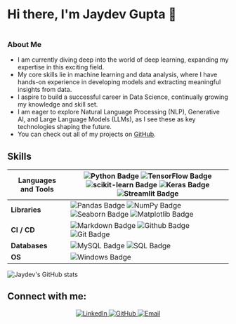 # Hi there, I'm Jaydev Gupta 👋

<div style="display: flex; align-items: center;">
  <div>
   <h3>About Me</h3>
<ul>
  <li> I am currently diving deep into the world of deep learning, expanding my expertise in this exciting field. </li>
  <li> My core skills lie in machine learning and data analysis, where I have hands-on experience in developing models and extracting meaningful insights from data. </li>
  <li> I aspire to build a successful career in Data Science, continually growing my knowledge and skill set. </li>
  <li> I am eager to explore Natural Language Processing (NLP), Generative AI, and Large Language Models (LLMs), as I see these as key technologies shaping the future. </li>
  <li> You can check out all of my projects on <a href="https://github.com/JaydevGupta22">GitHub</a>. </li>
</ul>

## Skills

| **Languages and Tools** | ![Python Badge](https://img.shields.io/badge/-Python-3776AB?style=flat&logo=Python&logoColor=white) ![TensorFlow Badge](https://img.shields.io/badge/-TensorFlow-FF6F00?style=flat&logo=TensorFlow&logoColor=white) ![scikit-learn Badge](https://img.shields.io/badge/-scikit--learn-F7931E?style=flat&logo=scikit-learn&logoColor=white) ![Keras Badge](https://img.shields.io/badge/-Keras-D00000?style=flat&logo=Keras&logoColor=white) ![Streamlit Badge](https://img.shields.io/badge/-Streamlit-FF4B4B?style=flat&logo=Streamlit&logoColor=white) |
|--------------------------|-----------------------------------------------------------------------------------------------------------------------------------------------------------------------------------------------------------------------------------------------------------------------------------------------------------------------------------------------------------------------------------------------------------------------------------------------------------------------------------------------------------------------------------------------------------------------------------------------------------------------------------------------------------------------------------------------------------------------------------------------------------------------------------------------------------------------------------------------------------------------------------------------------------------------------------------------------------|
| **Libraries**            | ![Pandas Badge](https://img.shields.io/badge/-Pandas-150458?style=flat&logo=Pandas&logoColor=white) ![NumPy Badge](https://img.shields.io/badge/-NumPy-013243?style=flat&logo=NumPy&logoColor=white) ![Seaborn Badge](https://img.shields.io/badge/-Seaborn-3776AB?style=flat&logo=Seaborn&logoColor=white) ![Matplotlib Badge](https://img.shields.io/badge/-Matplotlib-3776AB?style=flat&logo=Matplotlib&logoColor=white) |
| **CI / CD**              | ![Markdown Badge](https://img.shields.io/badge/-Markdown-2088FF?style=flat&logo=Markdown&logoColor=white) ![Github Badge](https://img.shields.io/badge/-Github-2088FF?style=flat&logo=Github&logoColor=white) ![Git Badge](https://img.shields.io/badge/-Git-2088FF?style=flat&logo=Git&logoColor=white)                                                                                                                                                                                                                                                                                                                                                                                                                                                                                                                                                                                                                                                                      |
| **Databases**            | ![MySQL Badge](https://img.shields.io/badge/MySQL-00f?style=flat-square&logo=mysql&logoColor=white) ![SQL Badge](https://img.shields.io/badge/SQL-000?style=flat-square&logo=postgresql&logoColor=blue)                                                                                                                                                                                                                                                                                                                                                                                                                                                                                                                                                                                                                                                                                                                                     |
| **OS**                   | ![Windows Badge](https://img.shields.io/badge/Windows-0078D6?style=flat-square&logo=windows&logoColor=white)                                                                                                                                                                                                                                                                                                                                                                                                                                                                                                                                                                                                                                                                                                                                                                                        |

![Jaydev's GitHub stats](https://github-readme-stats.vercel.app/api?username=JaydevGupta22&show_icons=true&theme=radical)

## Connect with me:

<p align="center">
  <a href="https://www.linkedin.com/in/jaydev-gupta-017b04258" target="_blank">
    <img src="https://img.shields.io/badge/-LinkedIn-%230077B5?style=for-the-badge&logo=linkedin&logoColor=white" alt="LinkedIn"/>
  </a>
  <a href="https://github.com/JaydevGupta22" target="_blank">
    <img src="https://img.shields.io/badge/-GitHub-%23181717?style=for-the-badge&logo=github&logoColor=white" alt="GitHub"/>
  </a>
  <a href="mailto:Jaidevgupta2004@gmail.com" target="_blank">
    <img src="https://img.shields.io/badge/-Email-%23D14836?style=for-the-badge&logo=gmail&logoColor=white" alt="Email"/>
  </a>
</p>
